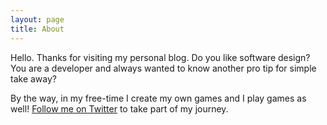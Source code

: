 ```yaml
---
layout: page
title: About
---
```


Hello. Thanks for visiting my personal blog. Do you like software design? You are a developer and always wanted to know another pro tip for simple take away? 

By the way, in my free-time I create my own games and I play games as well! [Follow me on Twitter](https://twitter.com/gilfoyle_v2) to take part of my journey.

